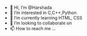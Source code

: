 - 👋 Hi, I’m @Harshada 
- 👀 I’m interested in C,C++,Python
- 🌱 I’m currently learning HTML, CSS 
- 💞️ I’m looking to collaborate on 
- 📫 How to reach me ...

<!---
Harshada142/Harshada142 is a ✨ special ✨ repository because its `README.md` (this file) appears on your GitHub profile.
You can click the Preview link to take a look at your changes.
--->
